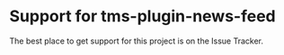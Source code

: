 # Support for tms-plugin-news-feed

The best place to get support for this project is on the Issue Tracker.
